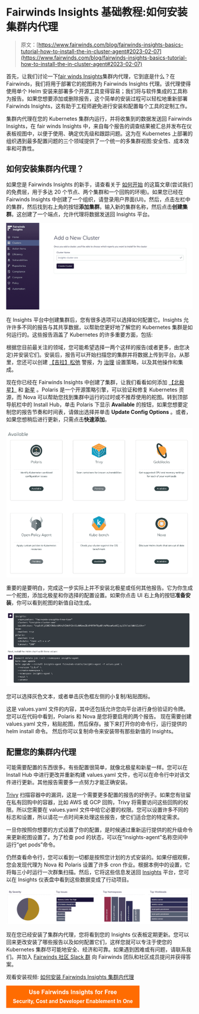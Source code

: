 # Fairwinds Insights 基础教程:如何安装集群内代理

> 原文：[https://www.fairwinds.com/blog/fairwinds-insights-basics-tutorial-how-to-install-the-in-cluster-agent#2023-02-07](https://www.fairwinds.com/blog/fairwinds-insights-basics-tutorial-how-to-install-the-in-cluster-agent#2023-02-07)

 首先，让我们讨论一下[fair winds Insights](https://www.fairwinds.com/insights)集群内代理，它到底是什么？在 Fairwinds，我们将用于部署它的舵图称为 Fairwinds Insights 代理。该代理使得使用单个 Helm 安装来部署多个开源工具变得容易；我们将与软件集成的工具称为报告。如果您想要添加或删除报告，这个简单的安装过程可以轻松地重新部署 Fairwinds Insights，这有助于工程师避免进行安装和配置每个工具的定制工作。

集群内代理在您的 Kubernetes 集群内运行，并将收集到的数据发送回 Fairwinds Insights，在 fair winds Insights 中，来自每个报告的调查结果被汇总并发布在仪表板视图中，以便于使用、确定优先级和跟踪问题。这为在 Kubernetes 上部署的组织遇到最多配置问题的三个领域提供了一个统一的多集群视图:安全性、成本效率和可靠性。

## 如何安装集群内代理？

如果您是 Fairwinds Insights 的新手，请查看关于 [如何开始](https://www.fairwinds.com/blog/get-started-with-fairwinds-insights-free-tier) 的这篇文章(尝试我们的免费层，用于多达 20 个节点、两个集群和一个回购的环境)。如果您已经在 Fairwinds Insights 中创建了一个组织，请登录用户界面(UI)。然后，点击左栏中的集群，然后找到右上角的按钮**添加集群**。输入新的集群名称，然后点击**创建集群**。这创建了一个端点，允许代理将数据发送回 Insights 平台。

![Fairwinds Insights Cluster page - Add a New Cluster](img/e61edc3ff7e782c48735d6bcc9d4c0ef.png)

在 Insights 平台中创建集群后，您有很多选项可以选择如何配置它。Insights 允许许多不同的报告与其共享数据，以帮助您更好地了解您的 Kubernetes 集群是如何运行的。这些报告涵盖了 Kubernetes 的许多重要方面，包括:

根据您目前最关注的领域，您可能希望选择一两个这样的报告(或者更多，由您决定)并安装它们。安装后，报告可以开始扫描您的集群并将数据上传到平台。从那里，您还可以创建 [【吉拉】](https://www.fairwinds.com/blog/kubernetes-basics-tutorial-how-to-integrate-jira-and-fairwinds-insights)[松弛](https://insights.docs.fairwinds.com/installation/integrations/slack/) 警报，为 [治理](https://www.fairwinds.com/blog/kubernetes-governance-what-is-opa) 设置策略，以及其他操作和集成。

现在你已经在 Fairwinds Insights 中创建了集群，让我们看看如何添加 [【北极星】](https://www.fairwinds.com/polaris) 和 [新星](https://nova.docs.fairwinds.com/) 。Polaris 是一个开源策略引擎，可以验证和修复 Kubernetes 资源，而 Nova 可以帮助您找到集群中运行的过时或不推荐使用的舵图。转到顶部导航栏中的 Install Hub，单击 Polaris 下显示 **Available** 的按钮，如果您想要定制您的报告节奏和时间表，请做出选择并单击 **Update Config Options** 。或者，如果您想稍后进行更新，只需点击**快速添加**。

![Available reports to install in Fairwinds Insights, including Polaris, Nova, Trivy and Goldilocks](img/12b591f6a80d554d98495c2a80a7d9f3.png)

重要的是要明白，完成这一步实际上并不安装北极星或任何其他报告。它为你生成一个舵图，添加北极星和你选择的配置设置。如果你点击 UI 右上角的按钮**准备安装**，你可以看到舵图的新值自动生成。

![Helm chart values](img/78b7e95e7b507414cff9291db4c7967e.png)

您可以选择灰色文本，或者单击灰色框左侧的小复制/粘贴图标。

这是 values.yaml 文件的内容，其中还包括允许您向平台进行身份验证的令牌。您可以在代码中看到，Polaris 和 Nova 是您将要启用的两个报告。 现在需要创建 values.yaml 文件，粘贴舵图，然后保存。接下来打开你的命令行，运行提供的 helm install 命令。 然后你可以复制命令来安装带有那些新值的 Insights。

## 配置您的集群内代理

可能需要配置的东西很多。有些配置很简单，就像北极星和新星一样。您可以在 Install Hub 中进行更改并重新构建 values.yaml 文件，也可以在命令行中对该文件进行更新。其他报告需要多一点努力才能正确安装。

[Trivy](https://www.aquasec.com/products/trivy/) 扫描容器中的漏洞，这是一个需要更多配置的报告的好例子。如果您有驻留在私有回购中的容器，比如 AWS 或 GCP 回购，Trivy 将需要访问这些回购的权限。所以您需要在 values.yaml 文件中给它必要的权限。您可以设置许多不同的标志和设置，所以请花一点时间来处理这些报告，使它们适合您的特定需求。

一旦你按照你想要的方式设置了你的配置，是时候通过重新运行提供的舵升级命令来更新舵图设置了。为了检查 pod 的状态，可以在“insights-agent”名称空间中运行“get pods”命令。

仍然查看命令行，您可以看到一切都是按照您计划的方式安装的。如果仔细观察，您会发现代理为 Nova 和 Polaris 设置了许多 cron 作业。根据本例中的设置，它将每三小时运行一次群集扫描。然后，它将这些信息发送回 [Insights](https://www.fairwinds.com/insights) 平台，您可以在 Insights 仪表盘中看到这些数据变成了行动项目。

![Graphs of Action Items in Fairwinds Insights](img/091b5e38ebf091a325cd38194a8747f7.png)

现在您已经安装了集群内代理，您将看到您的 Insights 仪表板定期更新。您可以回来更改安装了哪些报告以及如何配置它们，这样您就可以专注于使您的 Kubernetes 集群尽可能地安全、经济和可靠。如果遇到困难或有问题，请联系我们。并加入 [Fairwinds 社区 Slack 群](https://fairwindscommunity.slack.com/) 向 Fairwinds 团队和社区成员提问并获得答案。

观看安装视频: [如何安装 Fairwinds Insights 集群内代理](https://training.fairwinds.com/how-to-install-the-fairwinds-insights-in-cluster-agent)

[![Use Fairwinds Insights for Free Security, Cost and Developer Enablement In One](img/7c86296320eb01b215d8e2755e9c5b9d.png)](https://cta-redirect.hubspot.com/cta/redirect/2184645/34aa4987-a1f9-438a-a145-d7d82d5c479a)